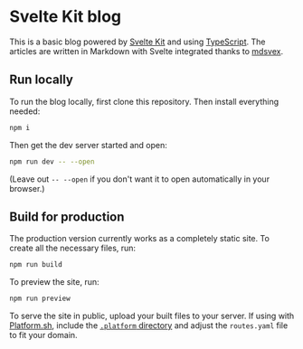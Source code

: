 # Svelte Kit blog

This is a basic blog powered by [Svelte Kit](https://kit.svelte.dev/) and using [TypeScript](https://www.typescriptlang.org/).
The articles are written in Markdown with Svelte integrated thanks to [mdsvex](https://mdsvex.com/).

## Run locally

To run the blog locally, first clone this repository.
Then install everything needed:

```bash
npm i
```

Then get the dev server started and open:

```bash
npm run dev -- --open
```

(Leave out `-- --open` if you don't want it to open automatically in your browser.)

## Build for production

The production version currently works as a completely static site.
To create all the necessary files, run:

```bash
npm run build
```

To preview the site, run:

```bash
npm run preview
```

To serve the site in public, upload your built files to your server.
If using with [Platform.sh](https://platform.sh),
include the [`.platform` directory](../.platform) and adjust the `routes.yaml` file to fit your domain.
